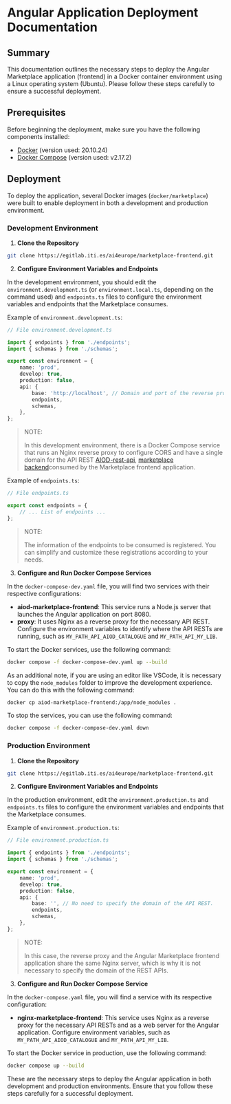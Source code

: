 # Angular Application Deployment Documentation

## Summary

This documentation outlines the necessary steps to deploy the Angular Marketplace application (frontend) in a Docker container environment using a Linux operating system (Ubuntu). Please follow these steps carefully to ensure a successful deployment.

## Prerequisites

Before beginning the deployment, make sure you have the following components installed:

- [Docker](https://www.docker.com/) (version used: 20.10.24)
- [Docker Compose](https://docs.docker.com/compose/install/) (version used: v2.17.2)

## Deployment

To deploy the application, several Docker images (`docker/marketplace`) were built to enable deployment in both a development and production environment.

### Development Environment

1. **Clone the Repository**

```bash
git clone https://egitlab.iti.es/ai4europe/marketplace-frontend.git
```

2. **Configure Environment Variables and Endpoints**

In the development environment, you should edit the `environment.development.ts` (or `environment.local.ts`, depending on the command used) and `endpoints.ts` files to configure the environment variables and endpoints that the Marketplace consumes.

Example of `environment.development.ts`:

```ts
// File environment.development.ts

import { endpoints } from './endpoints';
import { schemas } from './schemas';

export const environment = {
    name: 'prod',
    develop: true,
    production: false,
    api: {
        base: 'http://localhost', // Domain and port of the reverse proxy
        endpoints,
        schemas,
    },
};
```

>NOTE:
>
> In this development environment, there is a Docker Compose service that runs an Nginx reverse proxy to configure CORS and have a single domain for the API REST [AIOD-rest-api](https://github.com/aiondemand/AIOD-rest-api), [marketplace backend](https://egitlab.iti.es/ai4europe/marketplace-mylibrary-backend)consumed by the Marketplace frontend application.

Example of `endpoints.ts`:

```ts
// File endpoints.ts

export const endpoints = {
    // ... List of endpoints ...
};
```

>NOTE:
>
> The information of the endpoints to be consumed is registered. You can simplify and customize these registrations according to your needs.

3. **Configure and Run Docker Compose Services**

In the `docker-compose-dev.yaml` file, you will find two services with their respective configurations:

- **aiod-marketplace-frontend**: This service runs a Node.js server that launches the Angular application on port 8080.
- **proxy**: It uses Nginx as a reverse proxy for the necessary API REST. Configure the environment variables to identify where the API RESTs are running, such as `MY_PATH_API_AIOD_CATALOGUE` and `MY_PATH_API_MY_LIB`.

To start the Docker services, use the following command:

```bash
docker compose -f docker-compose-dev.yaml up --build
```

As an additional note, if you are using an editor like VSCode, it is necessary to copy the `node_modules` folder to improve the development experience. You can do this with the following command:

```bash
docker cp aiod-marketplace-frontend:/app/node_modules .
```

To stop the services, you can use the following command:

```bash
docker compose -f docker-compose-dev.yaml down
```

### Production Environment

1. **Clone the Repository**

```bash
git clone https://egitlab.iti.es/ai4europe/marketplace-frontend.git
```

2. **Configure Environment Variables and Endpoints**

In the production environment, edit the `environment.production.ts` and `endpoints.ts` files to configure the environment variables and endpoints that the Marketplace consumes.

Example of `environment.production.ts`:

```ts
// File environment.production.ts

import { endpoints } from './endpoints';
import { schemas } from './schemas';

export const environment = {
    name: 'prod',
    develop: true,
    production: false,
    api: {
        base: '', // No need to specify the domain of the API REST.
        endpoints,
        schemas,
    },
};
```

>NOTE:
>
>In this case, the reverse proxy and the Angular Marketplace frontend application share the same Nginx server, which is why it is not necessary to specify the domain of the REST APIs.

3. **Configure and Run Docker Compose Service**

In the `docker-compose.yaml` file, you will find a service with its respective configuration:

- **nginx-marketplace-frontend**: This service uses Nginx as a reverse proxy for the necessary API RESTs and as a web server for the Angular application. Configure environment variables, such as `MY_PATH_API_AIOD_CATALOGUE` and `MY_PATH_API_MY_LIB`.

To start the Docker service in production, use the following command:

```bash
docker compose up --build
```

These are the necessary steps to deploy the Angular application in both development and production environments. Ensure that you follow these steps carefully for a successful deployment.
